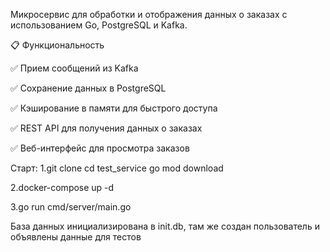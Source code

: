 Микросервис для обработки и отображения данных о заказах с использованием Go, PostgreSQL и Kafka.

📋 Функциональность

✅ Прием сообщений из Kafka

✅ Сохранение данных в PostgreSQL

✅ Кэширование в памяти для быстрого доступа

✅ REST API для получения данных о заказах

✅ Веб-интерфейс для просмотра заказов

Старт:
1.git clone <repository-url>
  cd test_service
  go mod download

2.docker-compose up -d

3.go run cmd/server/main.go

База данных инициализирована в init.db, там же создан пользователь и объявлены данные для тестов

